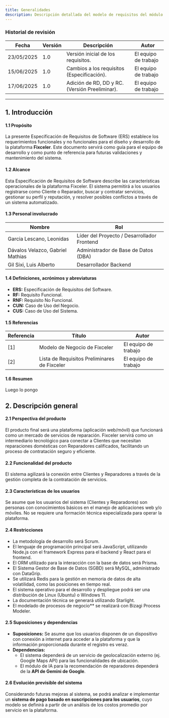 ```yaml
---
title: Generalidades
description: Descripción detallada del modelo de requisitos del módulo de IA para sistema intermediario de reparaciones domésticas.
---
```


### Historial de revisión

| Fecha      | Versión | Descripción                                    | Autor |
|------------| --- |------------------------------------------------| --- |
| 23/05/2025 | 1.0 | Versión inicial de los requisitos.             | El equipo de trabajo |
| 15/06/2025 | 1.0 | Cambios a los requisitos (Especificación).     | El equipo de trabajo |
| 17/06/2025 | 1.0 | Adición de RD, DD y RC. (Versión Preeliminar). | El equipo de trabajo |

---

## 1. Introducción

#### 1.1 Propósito

La presente Especificación de Requisitos de Software (ERS) establece los requerimientos funcionales y no funcionales para el diseño y desarrollo de la plataforma **Fixceler**. Este documento servirá como guía para el equipo de desarrollo y como punto de referencia para futuras validaciones y mantenimiento del sistema.

#### 1.2 Alcance

Esta Especificación de Requisitos de Software describe las características operacionales de la plataforma Fixceler. El sistema permitirá a los usuarios registrarse como Cliente o Reparador, buscar y contratar servicios, gestionar su perfil y reputación, y resolver posibles conflictos a través de un sistema automatizado.

#### 1.3 Personal involucrado

| Nombre | Rol |
| --- | --- |
| Garcia Lescano, Leonidas | Líder del Proyecto / Desarrollador Frontend |
| Dávalos Velazco, Gabriel Mathias | Administrador de Base de Datos (DBA) |
| Gil Sixi, Luis Alberto | Desarrollador Backend |

#### 1.4 Definiciones, acrónimos y abreviaturas

- **ERS:** Especificación de Requisitos del Software.
- **RF:** Requisito Funcional.
- **RNF:** Requisito No Funcional.
- **CUN:** Caso de Uso del Negocio.
- **CUS:** Caso de Uso del Sistema.

#### 1.5 Referencias

| Referencia | Título | Autor |
| --- | --- | --- |
| [1] | Modelo de Negocio de Fixceler | El equipo de trabajo |
| [2] | Lista de Requisitos Preliminares de Fixceler | El equipo de trabajo |

#### 1.6 Resumen

Luego lo pongo

## 2. Descripción general

#### 2.1 Perspectiva del producto

El producto final será una plataforma (aplicación web/móvil) que funcionará como un mercado de servicios de reparación. Fixceler servirá como un intermediario tecnológico para conectar a Clientes que necesitan reparaciones domésticas con Reparadores calificados, facilitando un proceso de contratación seguro y eficiente.

#### 2.2 Funcionalidad del producto

El sistema agilizará la conexión entre Clientes y Reparadores a través de la gestión completa de la contratación de servicios.

#### 2.3 Características de los usuarios

Se asume que los usuarios del sistema (Clientes y Reparadores) son personas con conocimientos básicos en el manejo de aplicaciones web y/o móviles. No se requiere una formación técnica especializada para operar la plataforma.

#### 2.4 Restricciones

- La metodología de desarrollo será Scrum.
- El lenguaje de programación principal será JavaScript, utilizando Node.js con el framework Express para el backend y React para el frontend.
- El ORM utilizado para la interacción con la base de datos será Prisma.
- El Sistema Gestor de Base de Datos (SGBD) será MySQL, administrado con DataGrip.
- Se utilizará Redis para la gestión en memoria de datos de alta volatilidad, como las posiciones en tiempo real.
- El sistema operativo para el desarrollo y despliegue podrá ser una distribución de Linux (Ubuntu) o Windows 11.
- La documentación técnica se generará utilizando Starlight.
- El modelado de procesos de negocio** se realizará con Bizagi Process Modeler.

#### 2.5 Suposiciones y dependencias

- **Suposiciones:** Se asume que los usuarios disponen de un dispositivo con conexión a internet para acceder a la plataforma y que la información proporcionada durante el registro es veraz.
- **Dependencias:**
    - El sistema dependerá de un servicio de geolocalización externo (ej. Google Maps API) para las funcionalidades de ubicación.
    - El módulo de IA para la recomendación de reparadores dependerá de la **API de Gemini de Google**.

#### 2.6 Evolución previsible del sistema

Considerando futuras mejoras al sistema, se podrá analizar e implementar un **sistema de pago basado en suscripciones para los usuarios**, cuyo modelo se definirá a partir de un análisis de los costos promedio por servicio en la plataforma.

